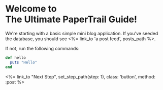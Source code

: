 # Welcome to <br> The Ultimate PaperTrail Guide!

We're starting with a basic simple mini blog application. If you've seeded the database, you should see <%= link_to 'a post feed', posts_path %>.

If not, run the following commands:

```ruby
def hello
  puts "Hello"
end
```

<div class="mt-8 text-center">
  <%= link_to "Next Step", set_step_path(step: 1), class: 'button', method: :post %>
</div>
